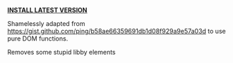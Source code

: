**[INSTALL LATEST VERSION](https://cdn.statically.io/gh/vcalv/underdrive/master/web-ext-artifacts/559d8e3e0e284bddbbfa-1.2.xpi)**

Shamelessly adapted from https://gist.github.com/ping/b58ae66359691db1d08f929a9e57a03d to use pure DOM functions.

Removes some stupid libby elements
